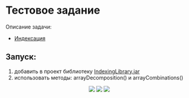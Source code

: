 # Тестовое задание 

Описание задачи:
+ [Индексация](taskDescription.md)

## Запуск:
1) добавить в проект библиотеку [IndexingLibrary.jar](target/IndexingLibrary.jar)
2) использовать методы: arrayDecomposition() и arrayCombinations()

<p align="center">

<img src="https://img.shields.io/badge/Java-orange.svg" >

<img src="https://img.shields.io/badge/Junit-green.svg">
  
<img src="https://img.shields.io/badge/Maven-blue.svg" >
</p>
